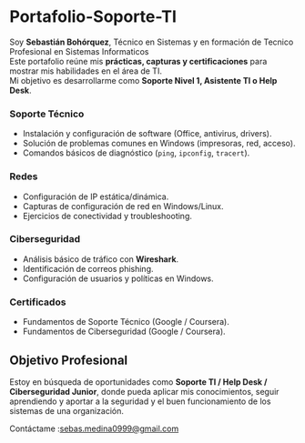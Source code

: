 # Portafolio-Soporte-TI
Soy **Sebastián Bohórquez**, Técnico en Sistemas y en  formación de Tecnico Profesional en Sistemas Informaticos  
Este portafolio reúne mis **prácticas, capturas y certificaciones** para mostrar mis habilidades en el área de TI.  
Mi objetivo es desarrollarme como **Soporte Nivel 1, Asistente TI o Help Desk**. 

###  Soporte Técnico
- Instalación y configuración de software (Office, antivirus, drivers).  
- Solución de problemas comunes en Windows (impresoras, red, acceso).  
- Comandos básicos de diagnóstico (`ping`, `ipconfig`, `tracert`).  

###  Redes
- Configuración de IP estática/dinámica.  
- Capturas de configuración de red en Windows/Linux.  
- Ejercicios de conectividad y troubleshooting.  

###  Ciberseguridad
- Análisis básico de tráfico con **Wireshark**.  
- Identificación de correos phishing.  
- Configuración de usuarios y políticas en Windows.  

###  Certificados
- Fundamentos de Soporte Técnico (Google / Coursera).  
- Fundamentos de Ciberseguridad (Google / Coursera).  

##  Objetivo Profesional
Estoy en búsqueda de oportunidades como **Soporte TI / Help Desk / Ciberseguridad Junior**, donde pueda aplicar mis conocimientos, seguir aprendiendo y aportar a la seguridad y el buen funcionamiento de los sistemas de una organización.  

Contáctame :sebas.medina0999@gmail.com

